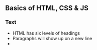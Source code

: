 ## Basics of HTML, CSS & JS

### Text
- HTML has six levels of headings
- Paragraphs will show up on a new line
- 